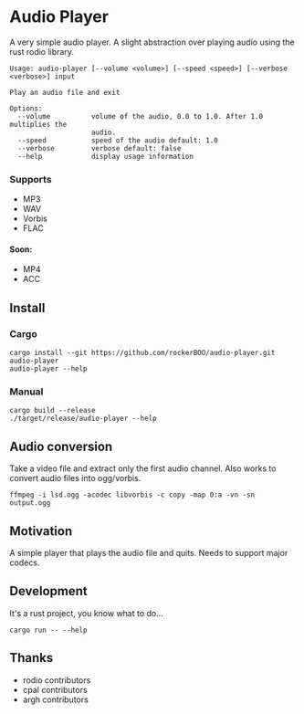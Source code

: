 # Audio Player

A very simple audio player. A slight abstraction over playing audio using the rust rodio library.

```
Usage: audio-player [--volume <volume>] [--speed <speed>] [--verbose <verbose>] input

Play an audio file and exit

Options:
  --volume          volume of the audio, 0.0 to 1.0. After 1.0 multiplies the
                    audio.
  --speed           speed of the audio default: 1.0
  --verbose         verbose default: false
  --help            display usage information
```

### Supports

- MP3
- WAV
- Vorbis
- FLAC

#### Soon:

- MP4
- ACC

## Install

### Cargo

```
cargo install --git https://github.com/rockerBOO/audio-player.git audio-player
audio-player --help
```

### Manual

```
cargo build --release
./target/release/audio-player --help
```

## Audio conversion

Take a video file and extract only the first audio channel. Also works to convert audio files into ogg/vorbis.

```
ffmpeg -i lsd.ogg -acodec libvorbis -c copy -map 0:a -vn -sn output.ogg
```

## Motivation

A simple player that plays the audio file and quits. Needs to support major codecs.


## Development

It's a rust project, you know what to do...

```
cargo run -- --help
```

## Thanks

- rodio contributors
- cpal contributors
- argh contributors
